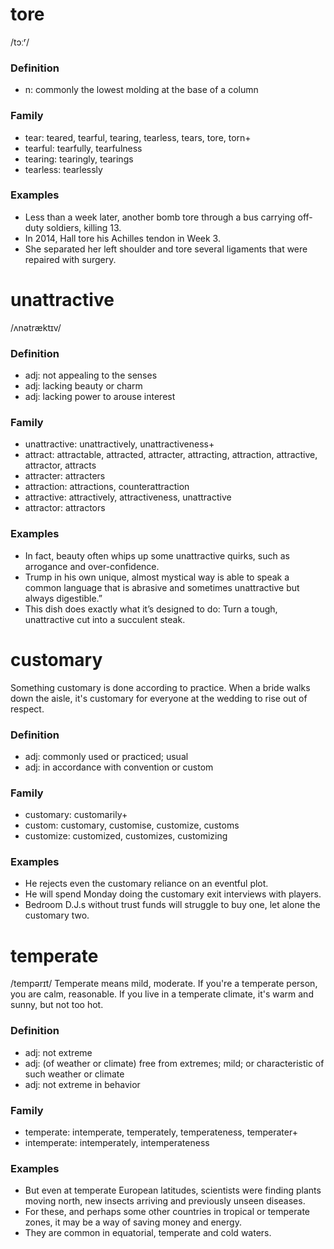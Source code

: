 # tore
/tɔːʳ/ 
### Definition
- n: commonly the lowest molding at the base of a column
### Family
- tear: teared, tearful, tearing, tearless, tears, tore, torn+
- tearful: tearfully, tearfulness
- tearing: tearingly, tearings
- tearless: tearlessly
### Examples
- Less than a week later, another bomb tore through a bus carrying off-duty soldiers, killing 13.
- In 2014, Hall tore his Achilles tendon in Week 3.
- She separated her left shoulder and tore several ligaments that were repaired with surgery.

# unattractive
/ʌnətræktɪv/ 
### Definition
- adj: not appealing to the senses
- adj: lacking beauty or charm
- adj: lacking power to arouse interest
### Family
- unattractive: unattractively, unattractiveness+
- attract: attractable, attracted, attracter, attracting, attraction, attractive, attractor, attracts
- attracter: attracters
- attraction: attractions, counterattraction
- attractive: attractively, attractiveness, unattractive
- attractor: attractors
### Examples
- In fact, beauty often whips up some unattractive quirks, such as arrogance and over-confidence.
- Trump in his own unique, almost mystical way is able to speak a common language that is abrasive and sometimes unattractive but always digestible.”
- This dish does exactly what it’s designed to do: Turn a tough, unattractive cut into a succulent steak.

# customary
Something customary is done according to practice. When a bride walks down the aisle, it's customary for everyone at the wedding to rise out of respect.
### Definition
- adj: commonly used or practiced; usual
- adj: in accordance with convention or custom
### Family
- customary: customarily+
- custom: customary, customise, customize, customs
- customize: customized, customizes, customizing
### Examples
- He rejects even the customary reliance on an eventful plot.
- He will spend Monday doing the customary exit interviews with players.
- Bedroom D.J.s without trust funds will struggle to buy one, let alone the customary two.

# temperate
/tempərɪt/ 
Temperate means mild, moderate. If you're a temperate person, you are calm, reasonable. If you live in a temperate climate, it's warm and sunny, but not too hot.
### Definition
- adj: not extreme
- adj: (of weather or climate) free from extremes; mild; or characteristic of such weather or climate
- adj: not extreme in behavior
### Family
- temperate: intemperate, temperately, temperateness, temperater+
- intemperate: intemperately, intemperateness
### Examples
- But even at temperate European latitudes, scientists were finding plants moving north, new insects arriving and previously unseen diseases.
- For these, and perhaps some other countries in tropical or temperate zones, it may be a way of saving money and energy.
- They are common in equatorial, temperate and cold waters.